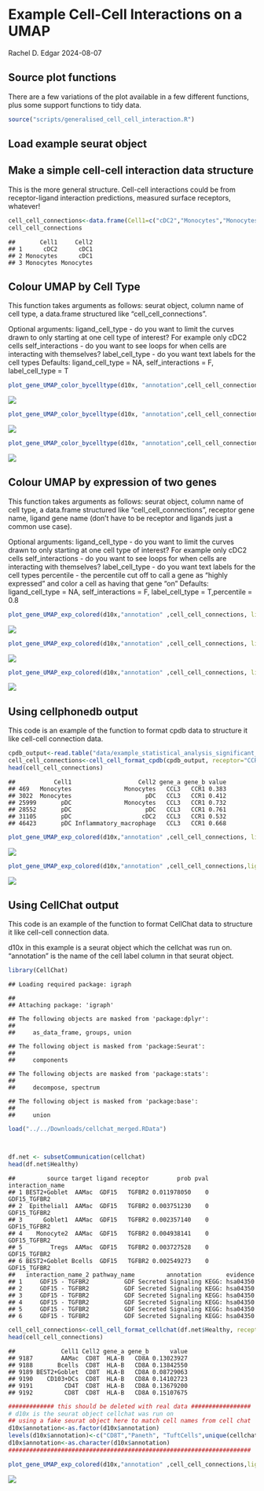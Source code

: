 Example Cell-Cell Interactions on a UMAP
================
Rachel D. Edgar
2024-08-07

## Source plot functions

There are a few variations of the plot available in a few different
functions, plus some support functions to tidy data.

``` r
source("scripts/generalised_cell_cell_interaction.R")
```

## Load example seurat object

## Make a simple cell-cell interaction data structure

This is the more general structure. Cell-cell interactions could be from
receptor-ligand interaction predictions, measured surface receptors,
whatever!

``` r
cell_cell_connections<-data.frame(Cell1=c("cDC2","Monocytes","Monocytes"), Cell2=c("cDC1","cDC1","Monocytes"))
cell_cell_connections
```

    ##       Cell1     Cell2
    ## 1      cDC2      cDC1
    ## 2 Monocytes      cDC1
    ## 3 Monocytes Monocytes

## Colour UMAP by Cell Type

This function takes arguments as follows: seurat object, column name of
cell type, a data.frame structured like “cell_cell_connections”.

Optional arguments: ligand_cell_type - do you want to limit the curves
drawn to only starting at one cell type of interest? For example only
cDC2 cells self_interactions - do you want to see loops for when cells
are interacting with themselves? label_cell_type - do you want text
labels for the cell types Defaults: ligand_cell_type = NA,
self_interactions = F, label_cell_type = T

``` r
plot_gene_UMAP_color_bycelltype(d10x, "annotation",cell_cell_connections)
```

![](cell_cell_interaction_example_files/figure-gfm/unnamed-chunk-4-1.png)<!-- -->

``` r
plot_gene_UMAP_color_bycelltype(d10x, "annotation",cell_cell_connections, self_interactions = T)
```

![](cell_cell_interaction_example_files/figure-gfm/unnamed-chunk-4-2.png)<!-- -->

``` r
plot_gene_UMAP_color_bycelltype(d10x, "annotation",cell_cell_connections,ligand_cell_type = "cDC2", label_cell_type=F)
```

![](cell_cell_interaction_example_files/figure-gfm/unnamed-chunk-4-3.png)<!-- -->

## Colour UMAP by expression of two genes

This function takes arguments as follows: seurat object, column name of
cell type, a data.frame structured like “cell_cell_connections”,
receptor gene name, ligand gene name (don’t have to be receptor and
ligands just a common use case).

Optional arguments: ligand_cell_type - do you want to limit the curves
drawn to only starting at one cell type of interest? For example only
cDC2 cells self_interactions - do you want to see loops for when cells
are interacting with themselves? label_cell_type - do you want text
labels for the cell types percentile - the percentile cut off to call a
gene as “highly expressed” and color a cell as having that gene “on”
Defaults: ligand_cell_type = NA, self_interactions = F, label_cell_type
= T,percentile = 0.8

``` r
plot_gene_UMAP_exp_colored(d10x,"annotation" ,cell_cell_connections, ligand = "CCL3", receptor="CCR1")
```

![](cell_cell_interaction_example_files/figure-gfm/unnamed-chunk-5-1.png)<!-- -->

``` r
plot_gene_UMAP_exp_colored(d10x,"annotation" ,cell_cell_connections, ligand = "CCL3", receptor="CCR1", percentile = 0.9)
```

![](cell_cell_interaction_example_files/figure-gfm/unnamed-chunk-5-2.png)<!-- -->

``` r
plot_gene_UMAP_exp_colored(d10x,"annotation" ,cell_cell_connections, ligand = "CCL3", receptor="CCR1",ligand_cell_type = "cDC2")
```

![](cell_cell_interaction_example_files/figure-gfm/unnamed-chunk-5-3.png)<!-- -->

## Using cellphonedb output

This code is an example of the function to format cpdb data to structure
it like cell-cell connection data.

``` r
cpdb_output<-read.table("data/example_statistical_analysis_significant_means_03_05_2024_15:06:27.txt", sep="\t", header=T)
cell_cell_connections<-cell_cell_format_cpdb(cpdb_output, receptor="CCR1",ligand="CCL3")
head(cell_cell_connections)
```

    ##           Cell1                   Cell2 gene_a gene_b value
    ## 469   Monocytes               Monocytes   CCL3   CCR1 0.383
    ## 3022  Monocytes                     pDC   CCL3   CCR1 0.412
    ## 25999       pDC               Monocytes   CCL3   CCR1 0.732
    ## 28552       pDC                     pDC   CCL3   CCR1 0.761
    ## 31105       pDC                    cDC2   CCL3   CCR1 0.532
    ## 46423       pDC Inflammatory_macrophage   CCL3   CCR1 0.668

``` r
plot_gene_UMAP_exp_colored(d10x,"annotation" ,cell_cell_connections, ligand = "CCL3", receptor="CCR1")
```

![](cell_cell_interaction_example_files/figure-gfm/unnamed-chunk-6-1.png)<!-- -->

``` r
plot_gene_UMAP_exp_colored(d10x,"annotation" ,cell_cell_connections,ligand_cell_type = "pDC",ligand = "CCL3", receptor="CCR1")
```

![](cell_cell_interaction_example_files/figure-gfm/unnamed-chunk-6-2.png)<!-- -->

## Using CellChat output

This code is an example of the function to format CellChat data to
structure it like cell-cell connection data.

d10x in this example is a seurat object which the cellchat was run on.
“annotation” is the name of the cell label column in that seurat object.

``` r
library(CellChat)
```

    ## Loading required package: igraph

    ## 
    ## Attaching package: 'igraph'

    ## The following objects are masked from 'package:dplyr':
    ## 
    ##     as_data_frame, groups, union

    ## The following object is masked from 'package:Seurat':
    ## 
    ##     components

    ## The following objects are masked from 'package:stats':
    ## 
    ##     decompose, spectrum

    ## The following object is masked from 'package:base':
    ## 
    ##     union

``` r
load("../../Downloads/cellchat_merged.RData")



df.net <- subsetCommunication(cellchat)
head(df.net$Healthy)
```

    ##         source target ligand receptor        prob pval interaction_name
    ## 1 BEST2+Goblet  AAMac  GDF15   TGFBR2 0.011978050    0     GDF15_TGFBR2
    ## 2  Epithelial1  AAMac  GDF15   TGFBR2 0.003751230    0     GDF15_TGFBR2
    ## 3      Goblet1  AAMac  GDF15   TGFBR2 0.002357140    0     GDF15_TGFBR2
    ## 4    Monocyte2  AAMac  GDF15   TGFBR2 0.004938141    0     GDF15_TGFBR2
    ## 5        Tregs  AAMac  GDF15   TGFBR2 0.003727528    0     GDF15_TGFBR2
    ## 6 BEST2+Goblet Bcells  GDF15   TGFBR2 0.002549273    0     GDF15_TGFBR2
    ##   interaction_name_2 pathway_name         annotation       evidence
    ## 1     GDF15 - TGFBR2          GDF Secreted Signaling KEGG: hsa04350
    ## 2     GDF15 - TGFBR2          GDF Secreted Signaling KEGG: hsa04350
    ## 3     GDF15 - TGFBR2          GDF Secreted Signaling KEGG: hsa04350
    ## 4     GDF15 - TGFBR2          GDF Secreted Signaling KEGG: hsa04350
    ## 5     GDF15 - TGFBR2          GDF Secreted Signaling KEGG: hsa04350
    ## 6     GDF15 - TGFBR2          GDF Secreted Signaling KEGG: hsa04350

``` r
cell_cell_connections<-cell_cell_format_cellchat(df.net$Healthy, receptor="CD8A",ligand="HLA-B")
head(cell_cell_connections)
```

    ##             Cell1 Cell2 gene_a gene_b      value
    ## 9187        AAMac  CD8T  HLA-B   CD8A 0.13023927
    ## 9188       Bcells  CD8T  HLA-B   CD8A 0.13842550
    ## 9189 BEST2+Goblet  CD8T  HLA-B   CD8A 0.08729063
    ## 9190    CD103+DCs  CD8T  HLA-B   CD8A 0.14102723
    ## 9191         CD4T  CD8T  HLA-B   CD8A 0.13679200
    ## 9192         CD8T  CD8T  HLA-B   CD8A 0.15107675

``` r
############# this should be deleted with real data #################
# d10x is the seurat object cellchat was run on
## using a fake seurat object here to match cell names from cell chat
d10x$annotation<-as.factor(d10x$annotation)
levels(d10x$annotation)<-c("CD8T","Paneth", "TuftCells",unique(cellchat@meta$annotation)[1:7])
d10x$annotation<-as.character(d10x$annotation)
#####################################################################

plot_gene_UMAP_exp_colored(d10x,"annotation" ,cell_cell_connections,ligand_cell_type = "CD8T",ligand = "HLA-B", receptor="CD8A")
```

![](cell_cell_interaction_example_files/figure-gfm/unnamed-chunk-7-1.png)<!-- -->
